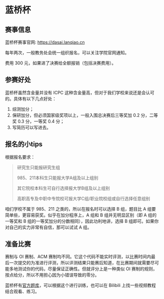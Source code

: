 # 蓝桥杯

## 赛事信息

蓝桥杯赛事官网: https://dasai.lanqiao.cn

每年两次，一般教务处会统一组织报名，可以关注学院官网通知。

费用 300 元，如果进了决赛给全额报销（包括决赛费用）。

## 参赛好处

蓝桥杯虽然含金量并没有 ICPC 这种含金量高，但对于我们学校来说还是会认可的。具体有以下几点好处：

1. 综测加分；
2. 保研加分，但必须国家级奖项以上，一般入围总决赛后三等奖加 0.2 分，二等奖 0.3 分，一等奖 0.4 分；
3. 写简历可以写进去。

## 报名的小tips

根据报名要求：

> 研究生只能报研究生组
>
> 985、211本科生只能报大学A组及以上组别
>
> 其它院校本科生可自行选择报大学B组及以上组别
>
> 高职高专及中职中专院校可报大学C组/职业院校组或自行选择任意组别

咱们学校不属于 985、211 之类的，所以在报名时可以选择 B 组，题目比 A 组要简单些，更容易获奖。似乎在加分程序上，A 组和 B 组并无明显区别（即 A 组的一等奖和 B 组的一等奖加分的分数相同），因此功利地讲，选择 B 组即可。如果你对自己的实力非常有自信，那可以试试 A 组。

## 准备比赛

赛制与 OI 赛制、ACM 赛制均不同。它这个代码不能实时评测，以比赛时间内最后一次提交的为准进行评测，所以评测结果只能赛后知道，在比赛期间就需要尽可能多地测试你的代码，尽量保证正确性。但就评分上是一种类似 OI 赛制的规则，按点给分，所以不用担心因为小错误导致的零分。

蓝桥杯有[官方题库](https://www.lanqiao.cn/problems/)，可以根据这个进行训练，也可以在 Bilibili 上找一些视频教程结合观看、练习。
